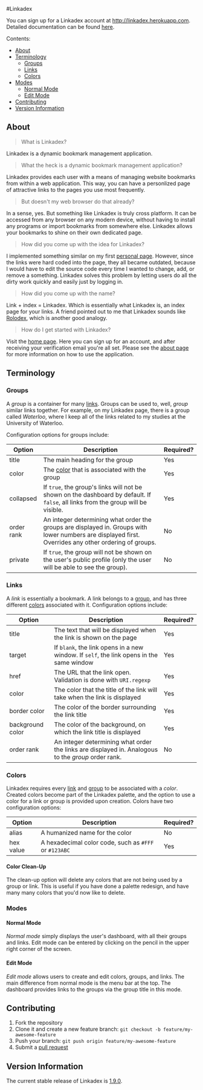 #Linkadex

You can sign up for a Linkadex account at http://linkadex.herokuapp.com.
Detailed documentation can be found [here](https://linkadex.herokuapp.com/about).

Contents:
* [About](#about)
* [Terminology](#terminology)
  * [Groups](#groups)
  * [Links](#links)
  * [Colors](#colors)
* [Modes](#modes)
  * [Normal Mode](#normal-mode)
  * [Edit Mode](#edit-mode)
* [Contributing](#contributing)
* [Version Information](#version-information)

## About

> What is Linkadex?

Linkadex is a dynamic bookmark management application.

> What the heck is a dynamic bookmark management application?

Linkadex provides each user with a means of managing website bookmarks from within a web application. This way, you can have a personlized page of attractive links to the pages you use most frequently.

> But doesn't my web browser do that already?

In a sense, yes. But something like Linkadex is truly cross platform. It can be accessed from any browser on any modern device, without having to install any programs or import bookmarks from somewhere else. Linkadex allows your bookmarks to shine on their own dedicated page.

> How did you come up with the idea for Linkadex?

I implemented something similar on my first [personal page](http://www.michaelrose.heliohost.org). However, since the links were hard coded into the page, they all became outdated, because I would have to edit the source code every time I wanted to change, add, or remove a something. Linkadex solves this problem by letting users do all the dirty work quickly and easily just by logging in.

> How did you come up with the name?

Link + index = Linkadex. Which is essentially what Linkadex is, an index page for your links. A friend pointed out to me that Linkadex sounds like [Rolodex](http://en.wikipedia.org/wiki/Rolodex), which is another good analogy.

> How do I get started with Linkadex?

Visit the [home page](https://linkadex.herokuapp.com). Here you can sign up for an account, and after receiving your verification email you're all set. Please see the [about page](https://linkadex.herokuapp.com/about) for more information on how to use the application.

## Terminology

### Groups

A *group* is a container for many [links](#links). Groups can be used to, well, *group* similar links together. For example, on my Linkadex page, there is a group called *Waterloo*, where I keep all of the links related to my studies at the University of Waterloo.

Configuration options for groups include:

| Option     | Description                                                                                                                                           | Required? |
| ---        | ---                                                                                                                                                   | ---       |
| title      | The main heading for the group                                                                                                                        | Yes       |
| color      | The [color](#colors) that is associated with the group                                                                                                | Yes       |
| collapsed  | If `true`, the group's links will not be shown on the dashboard by default. If `false`, all links from the group will be visible.                     | Yes       |
| order rank | An integer determining what order the groups are displayed in. Groups with lower numbers are displayed first. Overrides any other ordering of groups. | No        |
| private    | If `true`, the group will not be shown on the user's public profile (only the user will be able to see the group).                                    | No        |

### Links

A *link* is essentially a bookmark. A link belongs to a [group](#groups), and has three different [colors](#colors) associated with it. Configuration options include:

| Option           | Description                                                                                        | Required? |
| ---              | ---                                                                                                | ---       |
| title            | The text that will be displayed when the link is shown on the page                                 | Yes       |
| target           | If `blank`, the link opens in a new window. If `self`, the link opens in the same window           | Yes       |
| href             | The URL that the link open. Validation is done with `URI.regexp`                                   | Yes       |
| color            | The color that the title of the link will take when the link is displayed                          | Yes       |
| border color     | The color of the border surrounding the link title                                                 | Yes       |
| background color | The color of the background, on which the link title is displayed                                  | Yes       |
| order rank       | An integer determining what order the links are displayed in. Analogous to the *group* order rank. | No        |

### Colors

Linkadex requires every [link](#links) and [group](#groups) to be associated with a *color*. Created colors become part of the Linkadex palette, and the option to use a color for a link or group is provided upon creation. Colors have two configuration options:

| Option    | Description                                           | Required? |
| ---       | ---                                                   | ---       |
| alias     | A humanized name for the color                        | No        |
| hex value | A hexadecimal color code, such as `#FFF` or `#123ABC` | Yes       |

#### Color Clean-Up

The clean-up option will delete any colors that are not being used by a group or link. This is useful if you have done a palette redesign, and have many many colors that you'd now like to delete.

### Modes

#### Normal Mode

*Normal mode* simply displays the user's dashboard, with all their groups and links. Edit mode can be entered by clicking on the pencil in the upper right corner of the screen.

#### Edit Mode

*Edit mode* allows users to create and edit colors, groups, and links. The main difference from normal mode is the menu bar at the top. The dashboard provides links to the groups via the group title in this mode.

## Contributing

1. Fork the repository
2. Clone it and create a new feature branch: `git checkout -b feature/my-awesome-feature`
3. Push your branch: `git push origin feature/my-awesome-feature`
4. Submit a [pull request](https://github.com/msrose/linkadex/pulls)

## Version Information

The current stable release of Linkadex is [1.9.0](https://github.com/msrose/linkadex/releases/tag/v1.9.0).
